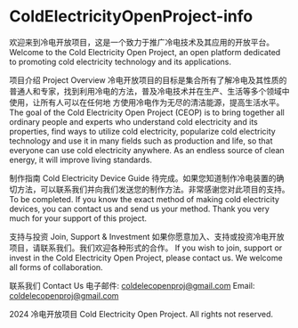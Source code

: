 # ColdElectricityOpenProject-info
欢迎来到冷电开放项目，这是一个致力于推广冷电技术及其应用的开放平台。
Welcome to the Cold Electricity Open Project, an open platform dedicated to promoting cold electricity technology and its applications.

项目介绍 Project Overview
冷电开放项目的目标是集合所有了解冷电及其性质的普通人和专家，找到利用冷电的方法，普及冷电技术并在生产、生活等多个领域中使用，让所有人可以在任何地 方使用冷电作为无尽的清洁能源，提高生活水平。
The goal of the Cold Electricity Open Project (CEOP) is to bring together all ordinary people and experts who understand cold electricity and its properties, find ways to utilize cold electricity, popularize cold electricity technology and use it in many fields such as production and life, so that everyone can use cold electricity anywhere. As an endless source of clean energy, it will improve living standards.

制作指南 Cold Electricity Device Guide
待完成。如果您知道制作冷电装置的确切方法，可以联系我们并向我们发送您的制作方法。非常感谢您对此项目的支持。
To be completed. If you know the exact method of making cold electricity devices, you can contact us and send us your method. Thank you very much for your support of this project.

支持与投资 Join, Support & Investment
如果你愿意加入、支持或投资冷电开放项目，请联系我们。我们欢迎各种形式的合作。
If you wish to join, support or invest in the Cold Electricity Open Project, please contact us. We welcome all forms of collaboration.

联系我们 Contact Us
电子邮件: coldelecopenproj@gmail.com
Email: coldelecopenproj@gmail.com

2024 冷电开放项目 Cold Electricity Open Project. All rights not reserved.
